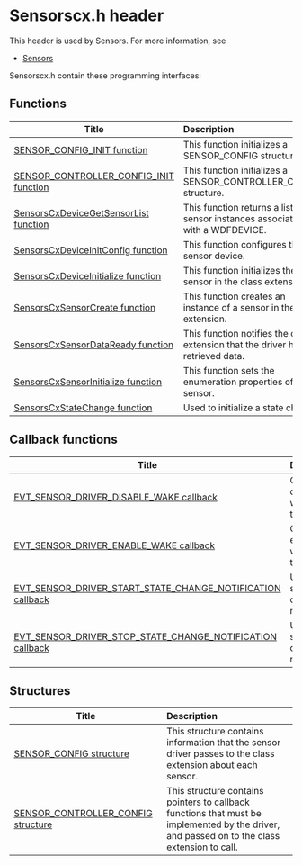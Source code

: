 # Sensorscx.h header


This header is used by Sensors. For more information, see
- [Sensors](../_sensors/index.md)

Sensorscx.h contain these programming interfaces:


## Functions

| Title   | Description   |
| ---- |:---- |
| [SENSOR_CONFIG_INIT function](nf-sensorscx-sensor-config-init.md) | This function initializes a SENSOR_CONFIG structure. |
| [SENSOR_CONTROLLER_CONFIG_INIT function](nf-sensorscx-sensor-controller-config-init.md) | This function initializes a SENSOR_CONTROLLER_CONFIG structure. |
| [SensorsCxDeviceGetSensorList function](nf-sensorscx-sensorscxdevicegetsensorlist.md) | This function returns a list of sensor instances associated with a WDFDEVICE. |
| [SensorsCxDeviceInitConfig function](nf-sensorscx-sensorscxdeviceinitconfig.md) | This function configures the sensor device. |
| [SensorsCxDeviceInitialize function](nf-sensorscx-sensorscxdeviceinitialize.md) | This function initializes the sensor in the class extension. |
| [SensorsCxSensorCreate function](nf-sensorscx-sensorscxsensorcreate.md) | This function creates an instance of a sensor in the class extension. |
| [SensorsCxSensorDataReady function](nf-sensorscx-sensorscxsensordataready.md) | This function notifies the class extension that the driver has retrieved data. |
| [SensorsCxSensorInitialize function](nf-sensorscx-sensorscxsensorinitialize.md) | This function sets the enumeration properties of a sensor. |
| [SensorsCxStateChange function](nf-sensorscx-sensorscxstatechange.md) | Used to initialize a state change. |

## Callback functions

| Title   | Description   |
| ---- |:---- |
| [EVT_SENSOR_DRIVER_DISABLE_WAKE callback](nc-sensorscx-evt-sensor-driver-disable-wake.md) | Callback to disable wake for the sensor. |
| [EVT_SENSOR_DRIVER_ENABLE_WAKE callback](nc-sensorscx-evt-sensor-driver-enable-wake.md) | Callback to enable wake for the sensor. |
| [EVT_SENSOR_DRIVER_START_STATE_CHANGE_NOTIFICATION callback](nc-sensorscx-evt-sensor-driver-start-state-change-notification.md) | Used to start a state change notification. |
| [EVT_SENSOR_DRIVER_STOP_STATE_CHANGE_NOTIFICATION callback](nc-sensorscx-evt-sensor-driver-stop-state-change-notification.md) | Used to stop a state change notification. |

## Structures

| Title   | Description   |
| ---- |:---- |
| [SENSOR_CONFIG structure](ns-sensorscx--sensor-config.md) | This structure contains information that the sensor driver passes to the class extension about each sensor. |
| [SENSOR_CONTROLLER_CONFIG structure](ns-sensorscx--sensor-controller-config.md) | This structure contains pointers to callback functions that must be implemented by the driver, and passed on to the class extension to call. |

